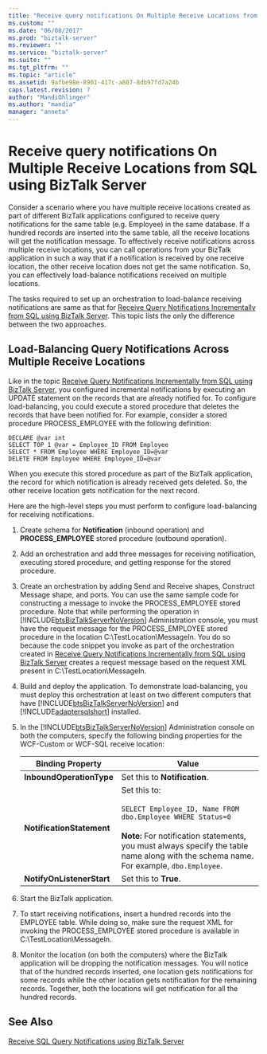 ```yaml
---
title: "Receive query notifications On Multiple Receive Locations from SQL using BizTalk Server | Microsoft Docs"
ms.custom: ""
ms.date: "06/08/2017"
ms.prod: "biztalk-server"
ms.reviewer: ""
ms.service: "biztalk-server"
ms.suite: ""
ms.tgt_pltfrm: ""
ms.topic: "article"
ms.assetid: 9afbe98e-8901-417c-a807-8db97fd7a24b
caps.latest.revision: 7
author: "MandiOhlinger"
ms.author: "mandia"
manager: "anneta"
---
```

# Receive query notifications On Multiple Receive Locations from SQL using BizTalk Server
Consider a scenario where you have multiple receive locations created as part of different BizTalk applications configured to receive query notifications for the same table (e.g. Employee) in the same database. If a hundred records are inserted into the same table, all the receive locations will get the notification message. To effectively receive notifications across multiple receive locations, you can call operations from your BizTalk application in such a way that if a notification is received by one receive location, the other receive location does not get the same notification. So, you can effectively load-balance notifications received on multiple locations.  
  
 The tasks required to set up an orchestration to load-balance receiving notifications are same as that for [Receive Query Notifications Incrementally from SQL using BizTalk Server](../../adapters-and-accelerators/adapter-sql/receive-query-notifications-incrementally-from-sql-using-biztalk-server.md). This topic lists the only the difference between the two approaches.  
  
## Load-Balancing Query Notifications Across Multiple Receive Locations  
 Like in the topic [Receive Query Notifications Incrementally from SQL using BizTalk Server](../../adapters-and-accelerators/adapter-sql/receive-query-notifications-incrementally-from-sql-using-biztalk-server.md), you configured incremental notifications by executing an UPDATE statement on the records that are already notified for. To configure load-balancing, you could execute a stored procedure that deletes the records that have been notified for. For example, consider a stored procedure PROCESS_EMPLOYEE with the following definition:  
  
```  
DECLARE @var int  
SELECT TOP 1 @var = Employee_ID FROM Employee  
SELECT * FROM Employee WHERE Employee_ID=@var  
DELETE FROM Employee WHERE Employee_ID=@var  
```  
  
 When you execute this stored procedure as part of the BizTalk application, the record for which notification is already received gets deleted. So, the other receive location gets notification for the next record.  
  
 Here are the high-level steps you must perform to configure load-balancing for receiving notifications.  
  
1.  Create schema for **Notification** (inbound operation) and **PROCESS_EMPLOYEE** stored procedure (outbound operation).  
  
2.  Add an orchestration and add three messages for receiving notification, executing stored procedure, and getting response for the stored procedure.  
  
3.  Create an orchestration by adding Send and Receive shapes, Construct Message shape, and ports. You can use the same sample code for constructing a message to invoke the PROCESS_EMPLOYEE stored procedure. Note that while performing the operation in [!INCLUDE[btsBizTalkServerNoVersion](../../includes/btsbiztalkservernoversion-md.md)] Administration console, you must have the request message for the PROCESS_EMPLOYEE stored procedure in the location C:\TestLocation\MessageIn. You do so because the code snippet you invoke as part of the orchestration created in [Receive Query Notifications Incrementally from SQL using BizTalk Server](../../adapters-and-accelerators/adapter-sql/receive-query-notifications-incrementally-from-sql-using-biztalk-server.md) creates a request message based on the request XML present in C:\TestLocation\MessageIn.  
  
4.  Build and deploy the application. To demonstrate load-balancing, you must deploy this orchestration at least on two different computers that have [!INCLUDE[btsBizTalkServerNoVersion](../../includes/btsbiztalkservernoversion-md.md)] and [!INCLUDE[adaptersqlshort](../../includes/adaptersqlshort-md.md)] installed.  
  
5.  In the [!INCLUDE[btsBizTalkServerNoVersion](../../includes/btsbiztalkservernoversion-md.md)] Administration console on both the computers, specify the following binding properties for the WCF-Custom or WCF-SQL receive location:  
  
    |Binding Property|Value|  
    |----------------------|-----------|  
    |**InboundOperationType**|Set this to **Notification**.|  
    |**NotificationStatement**|Set this to:<br /><br /> `SELECT Employee_ID, Name FROM dbo.Employee WHERE Status=0`<br /><br /> **Note:** For notification statements, you must always specify the table name along with the schema name. For example, `dbo.Employee`.|  
    |**NotifyOnListenerStart**|Set this to **True**.|  
  
6.  Start the BizTalk application.  
  
7.  To start receiving notifications, insert a hundred records into the EMPLOYEE table. While doing so, make sure the request XML for invoking the PROCESS_EMPLOYEE stored procedure is available in C:\TestLocation\MessageIn.  
  
8.  Monitor the location (on both the computers) where the BizTalk application will be dropping the notification messages. You will notice that of the hundred records inserted, one location gets notifications for some records while the other location gets notification for the remaining records. Together, both the locations will get notification for all the hundred records.  
  
## See Also  
 [Receive SQL Query Notifications using BizTalk Server](../../adapters-and-accelerators/adapter-sql/receive-sql-query-notifications-using-biztalk-server.md)